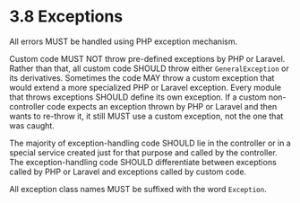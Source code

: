 # 3.8 Exceptions

All errors MUST be handled using PHP exception mechanism.

Custom code MUST NOT throw pre-defined exceptions by PHP or Laravel. Rather than
that, all custom code SHOULD throw either `GeneralException` or its derivatives.
Sometimes the code MAY throw a custom exception that would extend a more specialized
PHP or Laravel exception. Every module that throws exceptions SHOULD define its own exception.
If a custom non-controller code expects an exception thrown by PHP or Laravel and
then wants to re-throw it, it still MUST use a custom exception, not the one that was caught.

The majority of exception-handling code SHOULD lie in the controller or in a special
service created just for that purpose and called by the controller. The exception-handling
code SHOULD differentiate between exceptions called by PHP or Laravel and exceptions
called by custom code.

All exception class names MUST be suffixed with the word `Exception`.